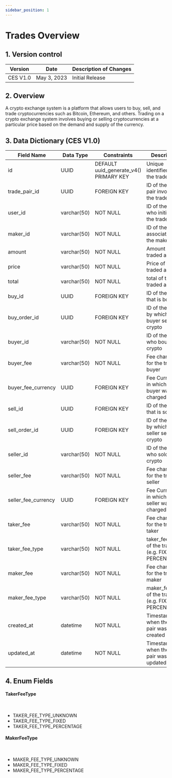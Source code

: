 ```yaml
---
sidebar_position: 1
---
```


# Trades Overview

## 1. Version control

| Version  | Date        | Description of Changes |
| -------- | ----------- | ---------------------- |
| CES V1.0 | May 3, 2023 | Initial Release        |

## 2. Overview

A crypto exchange system is a platform that allows users to buy, sell, and trade cryptocurrencies such as Bitcoin, Ethereum, and others. Trading on a crypto exchange system involves buying or selling cryptocurrencies at a particular price based on the demand and supply of the currency.

## 3. Data Dictionary (CES V1.0)

| Field Name          | Data Type   | Constraints                            | Description                                          |
| ------------------- | ----------- | -------------------------------------- | ---------------------------------------------------- |
| id                  | UUID        | DEFAULT uuid_generate_v4() PRIMARY KEY | Unique identifier for the trade pair                 |
| trade_pair_id       | UUID        | FOREIGN KEY                            | ID of the trade pair involved in the trade           |
| user_id             | varchar(50) | NOT NULL                               | ID of the user who initiated the trade               |
| maker_id            | varchar(50) | NOT NULL                               | ID of the user associated with the maker             |
| amount              | varchar(50) | NOT NULL                               | Amount of the traded asset                           |
| price               | varchar(50) | NOT NULL                               | Price of the traded asset                            |
| total               | varchar(50) | NOT NULL                               | total of the traded asset                            |
| buy_id              | UUID        | FOREIGN KEY                            | ID of the crypto that is bought                      |
| buy_order_id        | UUID        | FOREIGN KEY                            | ID of the order by which the buyer sell the crypto   |
| buyer_id            | varchar(50) | NOT NULL                               | ID of the user who bought the crypto                 |
| buyer_fee           | varchar(50) | NOT NULL                               | Fee charged for the trade buyer                      |
| buyer_fee_currency  | UUID        | FOREIGN KEY                            | Fee Currency in which the buyer was charged          |
| sell_id             | UUID        | FOREIGN KEY                            | ID of the crypto that is sold                        |
| sell_order_id       | UUID        | FOREIGN KEY                            | ID of the order by which the seller sell the crypto  |
| seller_id           | varchar(50) | NOT NULL                               | ID of the user who sold the crypto                   |
| seller_fee          | varchar(50) | NOT NULL                               | Fee charged for the trade seller                     |
| seller_fee_currency | UUID        | FOREIGN KEY                            | Fee Currency in which the seller was charged         |
| taker_fee           | varchar(50) | NOT NULL                               | Fee charged for the trade taker                      |
| taker_fee_type      | varchar(50) | NOT NULL                               | taker_fee_type of the trades (e.g. FIXED PERCENTAGE) |
| maker_fee           | varchar(50) | NOT NULL                               | Fee charged for the trade maker                      |
| maker_fee_type      | varchar(50) | NOT NULL                               | maker_fee_type of the trades (e.g. FIXED PERCENTAGE) |
| created_at          | datetime    | NOT NULL                               | Timestamp of when the trade pair was created         |
| updated_at          | datetime    | NOT NULL                               | Timestamp of when the trade pair was updated         |

## 4. Enum Fields

#### **TakerFeeType**

&nbsp;

- TAKER_FEE_TYPE_UNKNOWN
- TAKER_FEE_TYPE_FIXED
- TAKER_FEE_TYPE_PERCENTAGE

#### **MakerFeeType**

&nbsp;

- MAKER_FEE_TYPE_UNKNOWN
- MAKER_FEE_TYPE_FIXED
- MAKER_FEE_TYPE_PERCENTAGE

